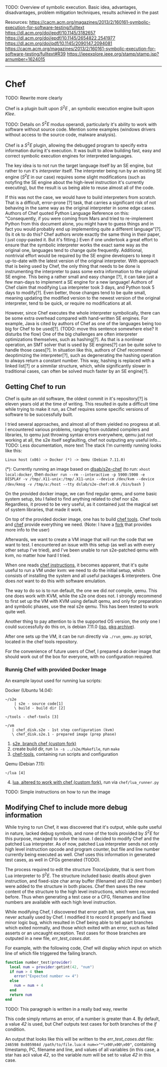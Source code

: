 TODO: Overview of symbolic execution. Basic idea, advantages, disadvantages, problem mitigation techniques, results achieved in the past

Resources:
https://cacm.acm.org/magazines/2013/2/160161-symbolic-execution-for-software-testing/fulltext
https://dl.acm.org/doi/epdf/10.1145/3182657
https://dl.acm.org/doi/epdf/10.1145/2654822.2541977
https://dl.acm.org/doi/pdf/10.1145/2090147.2094081
https://cacm.acm.org/magazines/2013/2/160161-symbolic-execution-for-software-testing/fulltext#R39
https://ieeexplore.ieee.org/stamp/stamp.jsp?arnumber=1624015

---

# Chef

TODO: Rewrite more clearly

Chef is a plugin built upon $S^2E$ , an symbolic execution engine built upon $Klee$.

TODO: Details on $S^2E$ modus operandi, particularly it's ability to work with software without source code. Mention some examples (windows drivers without access to the source code, malware analysis).

Chef is a $S^2E$ plugin, allowing the debugged program to specify extra information during it's execution. It was built to allow building fast, easy and correct symbolic execution engines for interpreted languages.

The key idea is to not run the target language itself by an SE engine, but rather to run it's *interpreter* itself. The interpreter being run by an existing SE engine ($S^2E$ in our case) requires some slight modifications (such as notyfing the SE engine about the high-level instruction it's currently executing), but the result is us being able to reuse almost all of the code.

If this was not the case, we would have to build interpreters from scratch. That is a difficult, error-prone [?] task, that carries a significant risk of not behaving in the same way as the original interpreter in some edge cases. Authors of Chef quoted Python Language Reference on this: "Consequently, if you were coming from Mars and tried to re-implement Python from this document alone, you might have to guess things and in fact you would probably end up implementing quite a different language"[?]. (Is it ok to do this? Chef authors wrote exactly the same thing in their paper, I just copy-pasted it. But it's fitting.) Even if one undertook a great effort to ensure that the symbolic interpreter works the exact same way as the original one, languages tend to change quite frequently. Additional, nontrivial effort would be required by the SE engine developers to keep it up-to-date with the latest version of the original interpreter.
With approach that is being used by Chef, the only thing that needs to be done is instrumenting the interpreter to pass some extra information to the original SE engine. This being a rather small and easy change [?], it can take just a few man-days to implement a SE engine for a new language! Authors of Chef claim that modifying Lua interpreter took 3 days, and Python took 5 days to modify[?]. Even better, those changes tend to be quite small, meaning updating the modified version to the newest version of the original interpreter, tend to be quick, or require no modifications at all.

However, since Chef executes the whole interpreter symbolically, there can be some extra overhead compared with hand-written SE engines. For example, Java is cited by authors of Chef as one of the languages being too big for Chef to be used[?]. (TODO: move this sentence somewhere else? It disturbs the flow) One of the big challenges are often interpreter optimizations themselves, such as hashing[?]. As that is a nonlinear operation, an SMT solver that is used by SE engines[?] can be quite solve to handle those cases[?]. In situation like this, authors of Chef recommend deoptimizing the interpreter[?], such as degenerating the hashing operation to always return a constant number. This way, hashing is replaced with a linked list[?] or a simmilar structure, which, while significantly slower in traditional cases, can often be solved much faster by an SE engine[?].

## Getting Chef to run

Chef is quite an old software, the oldest commit in it's repository[?] is eleven years old at the time of writing. This resulted in quite a difficult time while trying to make it run, as Chef requires some specific versions of software to be successfully built.

I tried several approaches, and almost all of them yielded no progress at all. I encountered various problems, ranging from outdated compilers and libraries, to qemu just throwing syntax errors everywhere, qemu just not working at all, the s2e itself segfaulting, chef not outputing any useful info...
TODO: Less documentation, more text
The stack I'm currently running looks like this:

```
Linux host (x86) -> Docker (*) -> Qemu (Debian 7.11.0)
```
(\*): Currently running an image based on [dlsab/s2e-chef](https://hub.docker.com/r/dslab/s2e-chef/)
(to run: `xhost local:docker`, then `docker run --rm --interactive -p 5900:5900 -e DISPLAY -v /tmp/.X11-unix:/tmp/.X11-unix --device /dev/kvm --device /dev/kmsg -v /tmp/a:/host --tty dslab/s2e-chef:v0.6 /bin/bash
`)

On the provided docker image, we can find regular qemu, and some basic system setup, btu I failed to find anything related to chef nor s2e. Regardless, it proved to be very useful, as it contained just the magical set of system libraries, that made it work.

On top of the provided docker image, one has to build [chef tools](https://github.com/dslab-epfl/chef-tools). Chef tools and [chef](https://github.com/S2E/s2e-old/tree/chef) provide everything we need. (Note: I have a [fork](https://github.com/SoptikHa2/s2e-old/tree/chef) that provides more info to the user)

Afterwards, we want to create a VM image that will run the code that we want to test. I encountered an issue with this setup (as well as with every other setup I've tried), and I've been unable to run s2e-patched qemu with kvm, no matter how hard I tried.

When one reads [chef instructions](https://github.com/dslab-epfl/chef-tools#setting-up-the-chef-vm), it becomes apparent, that it's quite useful to run a VM under kvm: we need to do the initial setup, which consists of installing the system and all useful packages & interpreters. One does *not* want to do this with software emulation.

The way to do so is to run default, the one we did *not* compile, qemu. This one does work with KVM, while the s2e one does not. I strongly recommend to first set up the VM with KVM using default qemu, and only for preparation and symbolic phases, use the real s2e qemu. This has been tested to work quite well.

Another thing to pay attention to is the supported OS version, the only one I could successfully do this on, is debian 7.11.0 ([iso](https://chuangtzu.ftp.acc.umu.se/cdimage/archive/7.11.0/i386/iso-cd/debian-7.11.0-i386-netinst.iso), [pkg archive](https://archive.debian.org)).

After one sets up the VM, it can be run directly via `./run_qemu.py`  script, located in the chef tools repository.

For the convenience of future users of Chef, I prepared a docker image that should work out of the box for everyone, with no configuration required.

### Runnig Chef with provided Docker Image

An example layout used for running lua scripts:

Docker (Ubuntu 14.04):
```
~/s2e
    | s2e - source code[1]
    \ build - build dir [2]
    
~/tools - chef-tools [3]

~/vm
   | chef_disk.s2e - 1st step configuration (kvm)
   \ chef_disk.s2e.1 - prepared image (prep phase)
```

1) [s2e, branch chef (custom fork)](https://github.com/SoptikHa2/s2e-old/tree/chef)
2) create build dir, run `ln -s ../s2e/Makefile`, run `make`
3) [chef-tools](https://github.com/dslab-epfl/chef-tools), containing run scripts and configuration

Qemu (Debian 7.11):
```
~/lua [4]
```
4) [lua, altered to work with chef (custom fork)](https://github.com/SoptikHa2/chef-symbex-lua), run via `chef/lua_runner.py`

TODO: Simple instructions on how to run the image

## Modifying Chef to include more debug information

While trying to run Chef, it was discovered that it's output, while quite useful in nature, lacked debug symbols, and none of the tools provided by $S^2E$ for this purpose, managed to solve the issue. I decided to modify Chef and the patched Lua interpreter. As of now, patched Lua interpreter sends not only high level instruction opcode and program counter, but file and line number currently being executed as well. Chef uses this information in generated test cases, as well in CFGs generated (TODO).

The process required to edit the structure *TraceUpdate*, that is sent from Lua interpreter to $S^2E$. The structure included basic deatils about given instruction, and fixed-size char array buffer (filename) and $i32$ (line number) were added to the structure in both places. Chef then saves the new content of the structure to the high level instructions, which were recorded before. Thus when generating a test case or a CFG, filenames and line numbers are available with each high level instruction.

While modifying Chef, I discovered that error path bit, sent from Lua, was never actually used by Chef. I modified it to record it properly and fixed minor logic bug, which resulted in Chef being able to tell apart branches which exited normally, and those which exited with an error, such as failed asserts or an uncaught exception. Test cases for those branches are outputed in a new file, *err_test_cases.dat*.

For example, with the following code, Chef will display which input on which line of which file triggered the failing branch.
```lua
function number_test(provider)
  local num = provider:getint(42, "num")
  if num > 4 then
    error("Expected number <= 4")
  else
    num = num + 4
  end
  return num
end
```
TODO: This paragraph is written in a really bad way, rewrite

This code simply returns an error, of a number is greater than 4. By default, a value *42* is used, but Chef outputs test cases for both branches of the *if* condition.

An output that looks like this will be written to the *err_test_cases.dat* file:
`246598 0x805984d /path/to/file.lua:4 num=>"*\x00\x00\x00"`, containing timestamp, PC, filename and line, and values of all variables (in this case, a star has acii value *42*, so the variable *num* will be set to value *42* in this case.